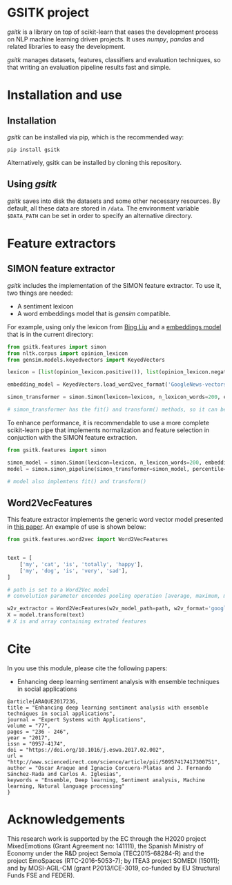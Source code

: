 # GSITK project

_gsitk_ is a library on top of scikit-learn that eases the development process on NLP machine learning driven projects.
It uses _numpy_, _pandas_ and related libraries to easy the development.

_gsitk_ manages datasets, features, classifiers and evaluation techniques, so that writing an evaluation pipeline results fast and simple.

# Installation and use

## Installation
_gsitk_ can be installed via pip, which is the recommended way:
```
pip install gsitk
```

Alternatively, gsitk can be installed by cloning this repository.

## Using _gsitk_

_gsitk_ saves into disk the datasets and some other necessary resources.
By default, all these data are stored in `/data`.
The environment variable `$DATA_PATH` can be set in order to specify an alternative directory.

# Feature extractors

## SIMON feature extractor
_gsitk_ includes the implementation of the SIMON feature extractor.
To use it, two things are needed:
- A sentiment lexicon
- A word embeddings model that is _gensim_ compatible.

For example, using only the lexicon from [Bing Liu](https://dl.acm.org/citation.cfm?id=1014073) and a [embeddings model](https://code.google.com/archive/p/word2vec/) that is in the current directory:

```python
from gsitk.features import simon
from nltk.corpus import opinion_lexicon
from gensim.models.keyedvectors import KeyedVectors

lexicon = [list(opinion_lexicon.positive()), list(opinion_lexicon.negative())]

embedding_model = KeyedVectors.load_word2vec_format('GoogleNews-vectors-negative300.bin', binary=True)

simon_transformer = simon.Simon(lexicon=lexicon, n_lexicon_words=200, embedding=embedding_model)

# simon_transformer has the fit() and transform() methods, so it can be used in a Pipeline
```

To enhance performance, it is recommendable to use a more complete scikit-learn pipe that implements normalization and feature selection in conjuction with the SIMON feature extraction.

```python
from gsitk.features import simon

simon_model = simon.Simon(lexicon=lexicon, n_lexicon_words=200, embedding=embedding_model)
model = simon.simon_pipeline(simon_transformer=simon_model, percentile=25)

# model also implemtens fit() and transform()
```


## Word2VecFeatures

This feature extractor implements the generic word vector model presented in [this paper](https://www.sciencedirect.com/science/article/pii/S0957417417300751).
An example of use is shown below:

```python
from gsitk.features.word2vec import Word2VecFeatures


text = [
    ['my', 'cat', 'is', 'totally', 'happy'],
    ['my', 'dog', 'is', 'very', 'sad'],
]

# path is set to a Word2Vec model
# convolution parameter encondes pooling operation [average, maximum, minimum]

w2v_extractor = Word2VecFeatures(w2v_model_path=path, w2v_format='google_txt', convolution=[1,0,0])
X = model.transform(text)
# X is and array containing extrated features
```

# Cite 

In you use this module, please cite the following papers:

* Enhancing deep learning sentiment analysis with ensemble techniques in social applications

```
@article{ARAQUE2017236,
title = "Enhancing deep learning sentiment analysis with ensemble techniques in social applications",
journal = "Expert Systems with Applications",
volume = "77",
pages = "236 - 246",
year = "2017",
issn = "0957-4174",
doi = "https://doi.org/10.1016/j.eswa.2017.02.002",
url = "http://www.sciencedirect.com/science/article/pii/S0957417417300751",
author = "Oscar Araque and Ignacio Corcuera-Platas and J. Fernando Sánchez-Rada and Carlos A. Iglesias",
keywords = "Ensemble, Deep learning, Sentiment analysis, Machine learning, Natural language processing"
}
```

# Acknowledgements

This research work is supported by the EC through the H2020 project MixedEmotions (Grant Agreement no: 141111),
the Spanish Ministry of Economy under the R&D project Semola (TEC2015-68284-R)
and the project EmoSpaces (RTC-2016-5053-7); by ITEA3 project SOMEDI (15011);
and by MOSI-AGIL-CM (grant P2013/ICE-3019, co-funded by EU Structural Funds FSE and FEDER).